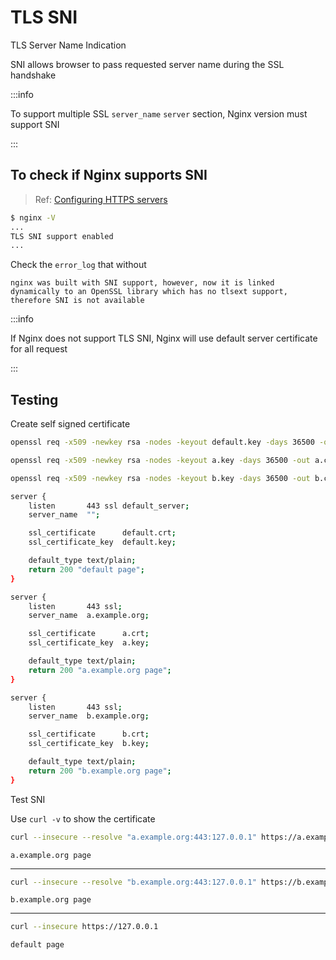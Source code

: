 # TLS SNI

TLS Server Name Indication

SNI allows browser to pass requested server name during the SSL handshake

:::info

To support multiple SSL `server_name` `server` section, Nginx version must support SNI

:::

## To check if Nginx supports SNI

> Ref: [Configuring HTTPS servers](http://nginx.org/en/docs/http/configuring_https_servers.html)

```bash
$ nginx -V
...
TLS SNI support enabled
...
```

Check the `error_log` that without

```
nginx was built with SNI support, however, now it is linked
dynamically to an OpenSSL library which has no tlsext support,
therefore SNI is not available
```

:::info

If Nginx does not support TLS SNI, Nginx will use default server certificate for all request

:::

## Testing

Create self signed certificate

```sh
openssl req -x509 -newkey rsa -nodes -keyout default.key -days 36500 -out default.crt -subj "/CN=example.org"

openssl req -x509 -newkey rsa -nodes -keyout a.key -days 36500 -out a.crt -subj "/CN=a.example.org"

openssl req -x509 -newkey rsa -nodes -keyout b.key -days 36500 -out b.crt -subj "/CN=b.example.org"
```

```bash
server {
    listen       443 ssl default_server;
    server_name  "";

    ssl_certificate      default.crt;
    ssl_certificate_key  default.key;

    default_type text/plain;
    return 200 "default page";
}

server {
    listen       443 ssl;
    server_name  a.example.org;

    ssl_certificate      a.crt;
    ssl_certificate_key  a.key;

    default_type text/plain;
    return 200 "a.example.org page";
}

server {
    listen       443 ssl;
    server_name  b.example.org;

    ssl_certificate      b.crt;
    ssl_certificate_key  b.key;

    default_type text/plain;
    return 200 "b.example.org page";
}
```

Test SNI

Use `curl -v` to show the certificate

```sh
curl --insecure --resolve "a.example.org:443:127.0.0.1" https://a.example.org
```

```text
a.example.org page
```

---

```sh
curl --insecure --resolve "b.example.org:443:127.0.0.1" https://b.example.org
```

```text
b.example.org page
```

---

```sh
curl --insecure https://127.0.0.1
```

```text
default page
```
